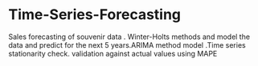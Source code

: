 # Time-Series-Forecasting
Sales forecasting of souvenir data . Winter-Holts methods and model the data and predict for the next 5 years.ARIMA method model .Time series stationarity check. validation against actual values using MAPE

